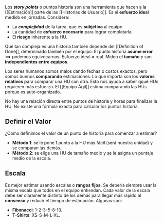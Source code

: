 Los ***story points*** o puntos historia son una herramienta que hacen a la [[Estimación]] parte de las [[Historias de Usuario]]. Es el **esfuerzo ideal** medido en jornadas. Considera:
- La ***complejidad*** de la tarea, que es **subjetiva** al equipo.
- La cantidad de **esfuerzo necesario** para lograr completarla.
- El **riesgo** inherente a la HU.

Qué tan compleja es una historia también depende del [[Definition of Done]], determinado también por el equipo. El punto historia **asume error** $\implies$ podemos equivocarnos. Esfuerzo ideal $\ne$ real. Miden el **tamaño** y son **independientes entre equipos**.

Los seres humanos somos malos dando fechas o costos exactos, pero somos buenos **comparando** estimaciones. Lo que importa son los **valores relativos** para comparar una HU con otra. Esto nos ayuda a saber qqué HUs requieren más esfuerzo. El [[Equipo Ágil]] estima comparando las HUs porque es auto-organizado.

No hay una relación directa entre puntos de historia y horas para finalizar la HU. No existe una fórmula exacta para calcular los puntos historia.

## Definir el Valor

¿Cómo definimos el valor de un punto de historia para comenzar a estimar?

- **Método 1**: se le pone 1 punto a la HU más fácil (será nuestra unidad) y se comparan las demás.
- **Método 2**: se elige una HU de tamaño medio y se le asigna un puntaje medio de la escala.

## Escala

Es mejor estimar usando escalas o **rangos fijos**. Se debería siempre usar la misma escala que todos en el equipo entiendan. Cada valor de la escala debe ser claramente distinto de los demás para llegar más rápido al **consenso** y reducir el tiempo de estimación. Algunas son:

- **Fibonacci**: 1-2-3-5-8-13.
- **T-Shirts**: XS-S-M-L-XL.
